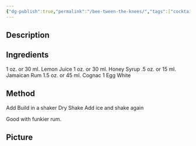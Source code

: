 ```yaml
---
{"dg-publish":true,"permalink":"/bee-tween-the-knees/","tags":["cocktail","cognac","rum-dark"]}
---
```


## Description


## Ingredients
1 oz. or 30 ml. Lemon Juice 
1 oz. or 30 ml. Honey Syrup 
.5 oz. or 15 ml. Jamaican Rum 
1.5 oz. or 45 ml. Cognac 
1 Egg White 

## Method

Add 
Build in a shaker 
Dry Shake 
Add ice and shake again

Good with funkier rum.


## Picture
